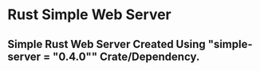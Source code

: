 # Rust Simple Web Server

## Simple Rust Web Server Created Using "simple-server = "0.4.0"" Crate/Dependency.
